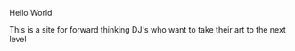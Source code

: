 Hello World

This is a site for forward thinking DJ's who want to take their art to the next level 
